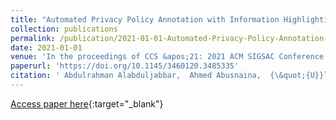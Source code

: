 ```yaml
---
title: "Automated Privacy Policy Annotation with Information Highlighting Made Practical Using Deep Representations"
collection: publications
permalink: /publication/2021-01-01-Automated-Privacy-Policy-Annotation-with-Information-Highlighting-Made-Practical-Using-Deep-Representations
date: 2021-01-01
venue: 'In the proceedings of CCS &apos;21: 2021 ACM SIGSAC Conference on Computer and Communications Security, Virtual Event, Republic of Korea, November 15 - 19, 2021'
paperurl: 'https://doi.org/10.1145/3460120.3485335'
citation: ' Abdulrahman Alabduljabbar,  Ahmed Abusnaina,  {\&quot;{U}}lk{\&quot;{u}} Meteriz{-}Yildiran,  David Mohaisen, &quot;Automated Privacy Policy Annotation with Information Highlighting Made Practical Using Deep Representations.&quot; In the proceedings of CCS &amp;apos;21: 2021 ACM SIGSAC Conference on Computer and Communications Security, Virtual Event, Republic of Korea, November 15 - 19, 2021, 2021.'
---
```

[Access paper here](https://doi.org/10.1145/3460120.3485335){:target="_blank"}
